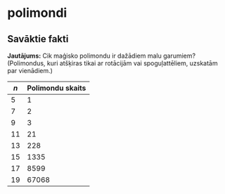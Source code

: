 # polimondi

## Savāktie fakti 

**Jautājums:** Cik maģisko polimondu ir dažādiem malu garumiem? (Polimondus, kuri 
atšķiras tikai ar rotācijām vai spoguļattēliem, uzskatām par vienādiem.)

| $n$  | Polimondu skaits |
| ------------- | ------------- |
| 5  | 1  |
| 7  | 2  |
| 9  | 3  |
| 11 | 21 |
| 13 | 228 |
| 15 | 1335 | 
| 17 | 8599 |
| 19 | 67068 | 



